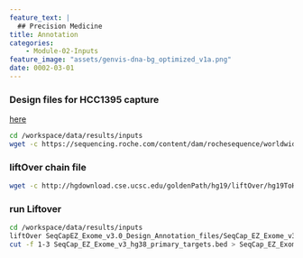 ```yaml
---
feature_text: |
  ## Precision Medicine
title: Annotation
categories:
    - Module-02-Inputs
feature_image: "assets/genvis-dna-bg_optimized_v1a.png"
date: 0002-03-01
---
```


### Design files for HCC1395 capture
[here](https://sequencing.roche.com/en/products-solutions/by-category/target-enrichment/hybridization/seqcap-ez-exome-v3-kit.html)
```bash
cd /workspace/data/results/inputs
wget -c https://sequencing.roche.com/content/dam/rochesequence/worldwide/resources/SeqCapEZ_Exome_v3.0_Design_Annotation_files.zip
```

### liftOver chain file
```bash
wget -c http://hgdownload.cse.ucsc.edu/goldenPath/hg19/liftOver/hg19ToHg38.over.chain.gz
```

### run Liftover
```bash
cd /workspace/data/results/inputs
liftOver SeqCapEZ_Exome_v3.0_Design_Annotation_files/SeqCap_EZ_Exome_v3_hg19_primary_targets.bed  hg19ToHg38.over.chain.gz SeqCap_EZ_Exome_v3_hg38_primary_targets.bed unMapped.bed
cut -f 1-3 SeqCap_EZ_Exome_v3_hg38_primary_targets.bed > SeqCap_EZ_Exome_v3_hg38_primary_targets.v2.bed
```
